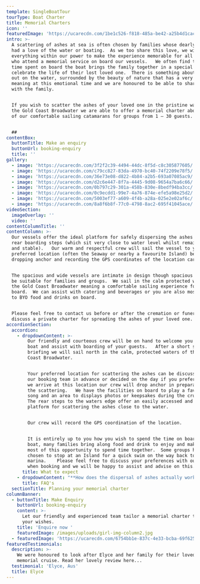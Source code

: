 ```yaml
---
template: SingleBoatTour
tourType: Boat Charter
title: Memorial Charters
icon: ''
featuredImage: 'https://ucarecdn.com/1be1c526-f818-485a-be42-a25b4d1cac1f/'
intro: >-
  A scattering of ashes at sea is often chosen by families whose dearly departed
  had a love of the water or boating.  As we too share this love, we will do
  everything within our power to make the experience memorable for all guests
  who attend a memorial service on board our vessels.   We often find that this
  time spent on board the boat brings the family together in a special way to
  celebrate the life of their lost loved one.  There is something about being
  out on the water, surrounded by the beauty of nature that has a very profound
  meaning at this emotional time and we are honoured to be able to share this
  with the family.  


  If you wish to scatter the ashes of your loved one in the pristine waters of
  the Gold Coast Broadwater we are able to offer a memorial charter aboard one
  of our comfortable sailing catamarans for groups from 1 – 30 guests. 


  ##
contentBox:
  buttonTitle: Make an enquiry
  buttonUrl: booking-enquiry
  title: ''
gallery:
  - image: 'https://ucarecdn.com/3f2f2c39-4494-44dc-8f5d-c8c305877605/'
  - image: 'https://ucarecdn.com/c79cc827-83da-4970-bc40-74f2209e78f5/'
  - image: 'https://ucarecdn.com/36e73e08-d822-4b84-a2b5-693a07085ac9/'
  - image: 'https://ucarecdn.com/d2c6e447-8f7a-4445-9d08-9654a7ba6c66/'
  - image: 'https://ucarecdn.com/0b797c29-301a-458b-830e-8bedf94ba3cc/'
  - image: 'https://ucarecdn.com/0c9ecdd1-99e7-4a76-874e-efe5a98e25d2/'
  - image: 'https://ucarecdn.com/5003ef77-a609-4f4b-a28a-025e2e02af6c/'
  - image: 'https://ucarecdn.com/8a8f6b8f-77c0-4798-8ac2-695f41045ace/'
videoSection:
  imageOverlay: ''
  video: ''
contentColumnTitle: ''
contentColumn: >-
  Our vessels offer the ideal platform for safely dispersing the ashes from the
  rear boarding steps (which sit very close to water level whilst remaining safe
  and stable).   Our warm and respectful crew will sail the vessel to your
  preferred location (often the Seaway or nearby a favourite Island) before
  dropping anchor and recording the GPS coordinates of the location carefully. 


  The spacious and wide vessels are intimate in design though spacious enough to
  be suitable for families and groups.  We sail in the calm protected waters of
  the Gold Coast Broadwater meaning a comfortable sailing experience for all on
  board.  We can assist with catering and beverages or you are also most welcome
  to BYO food and drinks on board.   


  Please feel free to contact us before or after the cremation or funeral to
  discuss a private charter for spreading the ashes of your loved one.
accordionSection:
  accordion:
    - dropdownContent: >-
        Our friendly and courteous crew will be on hand to welcome you at the
        boat and assist with boarding of your guests.   After a short safety
        briefing we will sail north in the calm, protected waters of the Gold
        Coast Broadwater.   


        Your preferred location for scattering the ashes can be discussed with
        our booking team in advance or decided on the day if you prefer.    Once
        we arrive at this location our crew will drop anchor in preparation for
        the scattering.   We have the facilities on board to play a favourite
        song and an area to displays photos or keepsakes during the cruise.  
        The rear steps to the waters edge offer an easily accessed and stable
        platform for scattering the ashes close to the water.


        Our crew will record the GPS coordination of the location.


        It is entirely up to you how you wish to spend the time on board the
        boat, many families bring along food and drink to enjoy and make the
        most of this opportunity to spend time together.  Some groups have even
        chosen to stop at an Island for a quick swim on the way back to the
        marina.    Please feel free to discuss your preferences with our team
        when booking and we will be happy to assist and advise on this.
      title: What to expect
    - dropdownContent: "**How does the dispersal of ashes actually work?**\n\nPlease feel free to discuss when making your booking if you have a special location in mind for the scattering of ashes and we will ensure our crew are fully briefed.  On the day the crew will drop anchor at this location and guide you to the rear steps which offer a safe and stable platform for you to get down close to the water and scatter the ashes.  It is also possible to purchase bio-degradable urns which float gently away before submerging into the water.    Many guests also choose to place a floral tribute into the point at this time.\n\n**Do you serve food and drink on board the boat?**\n\nWe can absolutely assist with catering and drinks, please ask for our catering and beverage menu.  We also welcome BYO should you prefer to arrange this.\n\n\n\n**What time can we arrive at the boat?**\r\n\nBoarding time is around 10-15 mins before departure which allows time for a short safety briefing before departure.  \n\n\n\n**Can we play a favourite song?**\r\n\nYes.   We have a sound system with speakers inside and out.   There is a device on board for you use with Premium Spotify so you can stream whatever you wish to play if available on Spotify.  You can also bluetooth your own device.  \n\n\n\n**What happens if the weather is not ok?**\n\n We have a very generous policy around weather allowing you to cancel or reschedule your charter in the event of torrential rain or storms.    If it is just a light forecast shower please do not worry as there are undercover areas on board the boat.\n\n\n\n**Will we get sea-sick?**\r\n\nWe operate in the  calm, protected waters of the Gold Coast Broadwater.  We do not go offshore (into the open ocean) so we do not experience large waves.   We sail catamarans which are very stable, they do not have the same side to side rocking motion as experienced by single hull vessels.   We have never had a sea sick guest on board.\n\n\n\n**Are the boats safe for elderly and very young guests?**\n\nOur boats are some of the safest and easiest to get around on the water.  With large open plan deck spaces and smooth, stable sailing.    We have welcomed guests of all ages on board.  If you do have any particular concerns though please let us know and we would be happy to discuss."
      title: FAQ's
  sectionTitle: Planning your memorial charter
columnBanner:
  - buttonTitle: Make Enquiry
    buttonUrl: booking-enquiry
    content: >-
      Let our friendly and experienced team tailor a memorial charter to suit
      your wishes.
    title: 'Enquire now '
    featuredImage: /images/uploads/girl-img-column2.jpg
  - featuredImage: 'https://ucarecdn.com/6754bb1e-837c-4e33-bcba-69f6251f758f/'
featuredTestimonials:
  description: >-
    We were honoured to look after Elyce and her family for their loved ones
    memorial cruise. Read her lovely review here...
  testimonial: 'Elyce, Aus'
  title: Elyce
---
```


